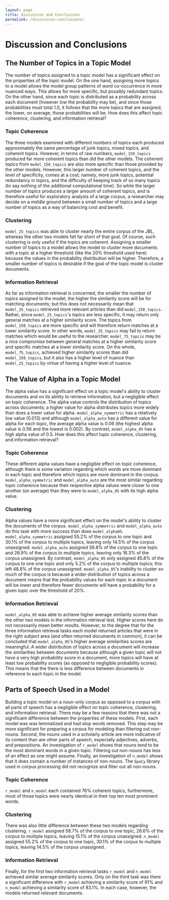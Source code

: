 ```yaml
---
layout: page
title: Discussion and Conclusions
permalink: /discussion-conclusions/
---
```


# Discussion and Conclusions

## The Number of Topics in a Topic Model

The number of topics assigned to a topic model has a significant effect on the properties of the topic model. On the one hand, assigning more topics to a model allows the model group patterns of word co-occurrence in more nuanced ways. This allows for more specific, but possibly redundant topics. On the other hand, since each topic is distributed as a probability across each document (however low the probability may be), and since those probabilities must total 1.0, it follows that the more topics that are assigned, the lower, on average, those probabilities will be. How does this affect topic coherence, clustering, and information retrieval?

### Topic Coherence

The three models examined with different numbers of topics each produced approximately the same percentage of junk topics, mixed topics, and coherent topics. However, in terms of raw numbers, `model_150_topics` produced far more coherent topics than did the other models. The coherent topics from `model_150_topics` are also more specific than those provided by the other models. However, this larger number of coherent topics, and the level of specificity, comes at a cost; namely, more junk topics, potential redundancy in topics, and the difficulty of keeping track of so many topics (to say nothing of the additional computational time). So while the larger number of topics produces a larger amount of coherent topics, and is therefore useful for exploratory analysis of a large corpus, a researcher may decide on a middle ground between a small number of topics and a large number of topics as a way of balancing cost and benefit.

### Clustering

`model_25_topics` was able to cluster nearly the entire corpus of the *JBL*, whereas the other two models fell far short of that goal. Of course, such clustering is only useful if the topics are coherent. Assigning a smaller number of topics to a model allows the model to cluster more documents with a topic at a higher threshold (like the 20% threshold used here) because the values in the probability distribution will be higher. Therefore, a smaller number of topics is desirable if the goal of the topic model is cluster documents.

### Information Retrieval

As far as information retrieval is concerned, the smaller the number of topics assigned to the model, the higher the similarity score will be for matching documents; but this does not necessarily mean that `model_25_topics` retrieved more relevant articles than did `model_150_topics`. Rather, since `model_25_topics`'s topics are less specific, it may return only general matches at a higher similarity score. The topics from `model_150_topics` are more specific and will therefore return matches at a lower similarity score. In other words, `model_25_topics` may fail to return matches which would be useful to the researcher. `model_75_topcis` may be a nice compromise between general matches at a higher similarity score and specific matches at a lower similarity score. On the whole, `model_75_topics`, achieved higher similarity scores than did `model_150_topics`, but it also has a higher level of nuance than `model_25_topics` by virtue of having a higher level of nuance.

## The Value of Alpha in a Topic Model

The alpha value has a significant effect on a topic model's ability to cluster documents and on its ability to retrieve information, but a negligible effect on topic coherence. The alpha value controls the distribution of topics across documents; a higher value for alpha distributes topics more widely than does a lower value for alpha. `model_alpha_symmetric` has a relatively low value (0.013) and although `model_alpha_auto` has a different value for alpha for each topic, the average alpha value is 0.06 (the highest alpha value is 0.56 and the lowest is 0.002). By contrast, `model_alpha_05` has a high alpha value of 0.5. How does this affect topic coherence, clustering, and information retrieval?

### Topic Coherence

These different alpha values have a negligible effect on topic coherence, although there is some variation regarding which words are more dominant in each topic and therefore which topics are more dominant in the corpus. `model_alpha_symmetric` and `model_alpha_auto` are the most similar regarding topic coherence because their respective alpha values were closer to one another (on average) than they were to `model_alpha_05` with its high alpha value.

### Clustering

Alpha values have a more significant effect on the model's ability to cluster the documents of the corpus. `model_alpha_symmetric` and `model_alpha_auto` do this task with more success than does `model_alpha05`. `model_alpha_symmetric` assigned 55.2% of the corpus to one topic and 30.1% of the corpus to multiple topics, leaving only 14.5% of the corpus unassigned. `model_alpha_auto` assigned 56.8% of the corpus to one topic and 26.9% of the corpus to multiple topics, leaving only 16.3% of the corpus unassigned. By contrast, `model_alpha_05` only assigned 45.8% of the corpus to one one topic and only 5.2% of the corpus to multiple topics; this left 48.8% of the corpus unassigned. `model_alpha_05`'s inability to cluster so much of the corpus is because a wider distribution of topics across a document means that the probability values for each topic in a document will be lower and therefore fewer documents will have a probability for a given topic over the threshold of 20%.

### Information Retrieval

`model_alpha_05` was able to achieve higher average similarity scores than the other two models in the information retrieval test. Higher scores here do not necessarily mean better results. However, to the degree that for the three information retrieval tasks each model returned articles that were in the right subject area (and often returned documents in common), it can be concluded that `model_alpha_05`'s higher average similarities scores are meaningful. A wider distribution of topics across a document will increase the similarities between documents because although a given topic will not have a very high probability score in a document, more topics will have at least low probability scores (as opposed to negligible probability scores). This means that the there is less difference between documents in reference to each topic in the model.

## Parts of Speech Used in a Model

Building a topic model on a noun-only corpus as opposed to a corpus with all parts of speech has a negligible effect on topic coherence, clustering, and information retrieval. There may be a few reasons that there was not a significant difference between the properties of these models. First, each model was was lemmatized and had stop words removed. This step may be more significant for preparing a corpus for modeling than filtering out non-nouns. Second, the nouns used in a scholarly article are more indicative of its content than are other parts of speech, especially adjectives, adverbs, and prepositions. An investigation of `r_model` shows that nouns tend to be the most dominant words in a given topic. Filtering out non-nouns has less of an effect as one might assume. Finally, an investigation of `n_model` shows that it does contain a number of instances of non-nouns. The `SpaCy` library used in corpus processing did not recognize and filter out all non-nouns.

### Topic Coherence

`r_model` and `n_model` each contained 76% coherent topics, furthermore, most of those topics were nearly identical in their top ten most prominent words.

### Clustering

There was also little difference between these two models regarding clustering. `r_model` assigned 58.7% of the corpus to one topic, 26.6% of the corpus to multiple topics, leaving 15.1% of the corpus unassigned. `n_model` assigned 55.2% of the corpus to one topic, 30.1% of the corpus to multiple topics, leaving 14.5% of the corpus unassigned.

### Information Retrieval

Finally, for the first two information retrieval tasks `r_model` and `n_model` achieved similar average similarity scores. Only on the third task was there a significant difference with `r_model` achieving a similarity score of 91% and `n_model` achieving a similarity score of 83.1%. In each case, however, the models returned relevant documents.